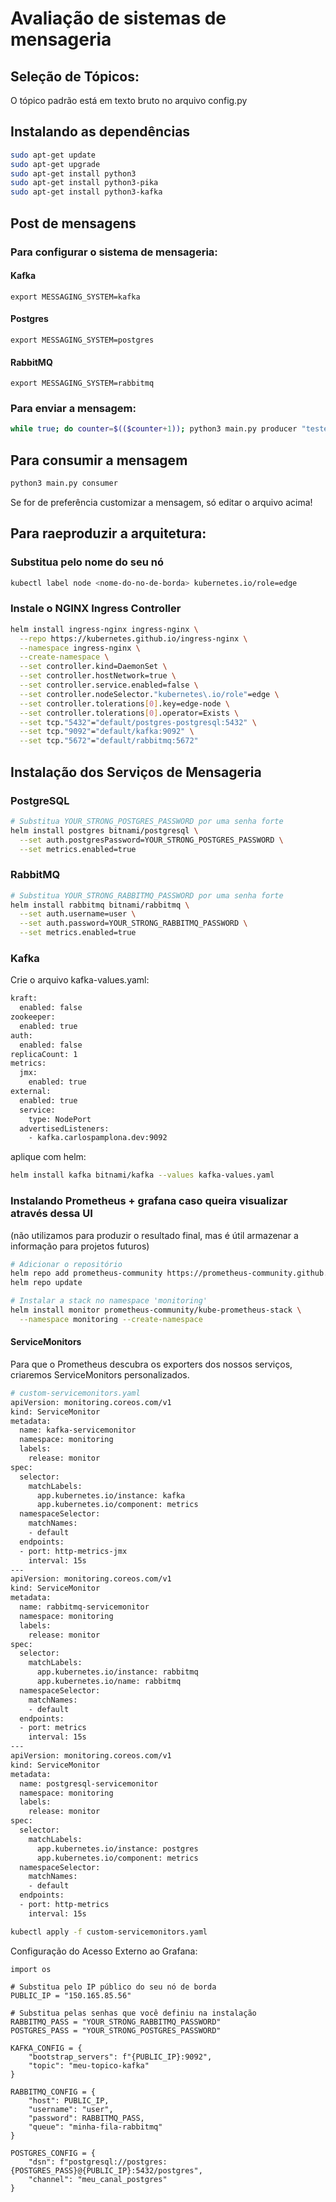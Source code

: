 # Avaliação de sistemas de mensageria

## Seleção de Tópicos: 
O tópico padrão está em texto bruto no arquivo config.py

## Instalando as dependências
```sh
sudo apt-get update
sudo apt-get upgrade
sudo apt-get install python3
sudo apt-get install python3-pika
sudo apt-get install python3-kafka
```

## Post de mensagens
### Para configurar o sistema de mensageria:

#### Kafka
``export MESSAGING_SYSTEM=kafka``
#### Postgres
``export MESSAGING_SYSTEM=postgres``
#### RabbitMQ
``export MESSAGING_SYSTEM=rabbitmq``

### Para enviar a mensagem:
```sh
while true; do counter=$(($counter+1)); python3 main.py producer "teste de carga ${counter}"; done
```

## Para consumir a mensagem
```sh
python3 main.py consumer
```


Se for de preferência customizar a mensagem, só editar o arquivo acima!


## Para raeproduzir a arquitetura:

### Substitua <nome-do-no-de-borda> pelo nome do seu nó
```sh
kubectl label node <nome-do-no-de-borda> kubernetes.io/role=edge
```
### Instale o NGINX Ingress Controller
````sh
helm install ingress-nginx ingress-nginx \
  --repo https://kubernetes.github.io/ingress-nginx \
  --namespace ingress-nginx \
  --create-namespace \
  --set controller.kind=DaemonSet \
  --set controller.hostNetwork=true \
  --set controller.service.enabled=false \
  --set controller.nodeSelector."kubernetes\.io/role"=edge \
  --set controller.tolerations[0].key=edge-node \
  --set controller.tolerations[0].operator=Exists \
  --set tcp."5432"="default/postgres-postgresql:5432" \
  --set tcp."9092"="default/kafka:9092" \
  --set tcp."5672"="default/rabbitmq:5672"
````


## Instalação dos Serviços de Mensageria
### PostgreSQL
````sh
# Substitua YOUR_STRONG_POSTGRES_PASSWORD por uma senha forte
helm install postgres bitnami/postgresql \
  --set auth.postgresPassword=YOUR_STRONG_POSTGRES_PASSWORD \
  --set metrics.enabled=true
````

### RabbitMQ
```sh
# Substitua YOUR_STRONG_RABBITMQ_PASSWORD por uma senha forte
helm install rabbitmq bitnami/rabbitmq \
  --set auth.username=user \
  --set auth.password=YOUR_STRONG_RABBITMQ_PASSWORD \
  --set metrics.enabled=true
```

### Kafka
Crie o arquivo kafka-values.yaml:
```sh
kraft:
  enabled: false
zookeeper:
  enabled: true
auth:
  enabled: false
replicaCount: 1
metrics:
  jmx:
    enabled: true
external:
  enabled: true
  service:
    type: NodePort
  advertisedListeners:
    - kafka.carlospamplona.dev:9092
```
aplique com helm:
```sh
helm install kafka bitnami/kafka --values kafka-values.yaml
```


### Instalando Prometheus + grafana caso queira visualizar através dessa UI
(não utilizamos para produzir o resultado final, mas é útil armazenar a informação para projetos futuros)
```sh
# Adicionar o repositório
helm repo add prometheus-community https://prometheus-community.github.io/helm-charts
helm repo update

# Instalar a stack no namespace 'monitoring'
helm install monitor prometheus-community/kube-prometheus-stack \
  --namespace monitoring --create-namespace
```

#### ServiceMonitors
Para que o Prometheus descubra os exporters dos nossos serviços, criaremos ServiceMonitors personalizados.
```sh
# custom-servicemonitors.yaml
apiVersion: monitoring.coreos.com/v1
kind: ServiceMonitor
metadata:
  name: kafka-servicemonitor
  namespace: monitoring
  labels:
    release: monitor
spec:
  selector:
    matchLabels:
      app.kubernetes.io/instance: kafka
      app.kubernetes.io/component: metrics
  namespaceSelector:
    matchNames:
    - default
  endpoints:
  - port: http-metrics-jmx
    interval: 15s
---
apiVersion: monitoring.coreos.com/v1
kind: ServiceMonitor
metadata:
  name: rabbitmq-servicemonitor
  namespace: monitoring
  labels:
    release: monitor
spec:
  selector:
    matchLabels:
      app.kubernetes.io/instance: rabbitmq
      app.kubernetes.io/name: rabbitmq
  namespaceSelector:
    matchNames:
    - default
  endpoints:
  - port: metrics
    interval: 15s
---
apiVersion: monitoring.coreos.com/v1
kind: ServiceMonitor
metadata:
  name: postgresql-servicemonitor
  namespace: monitoring
  labels:
    release: monitor
spec:
  selector:
    matchLabels:
      app.kubernetes.io/instance: postgres
      app.kubernetes.io/component: metrics
  namespaceSelector:
    matchNames:
    - default
  endpoints:
  - port: http-metrics
    interval: 15s
```

```sh
kubectl apply -f custom-servicemonitors.yaml
```

Configuração do Acesso Externo ao Grafana:

```
import os

# Substitua pelo IP público do seu nó de borda
PUBLIC_IP = "150.165.85.56"

# Substitua pelas senhas que você definiu na instalação
RABBITMQ_PASS = "YOUR_STRONG_RABBITMQ_PASSWORD"
POSTGRES_PASS = "YOUR_STRONG_POSTGRES_PASSWORD"

KAFKA_CONFIG = {
    "bootstrap_servers": f"{PUBLIC_IP}:9092",
    "topic": "meu-topico-kafka"
}

RABBITMQ_CONFIG = {
    "host": PUBLIC_IP,
    "username": "user",
    "password": RABBITMQ_PASS,
    "queue": "minha-fila-rabbitmq"
}

POSTGRES_CONFIG = {
    "dsn": f"postgresql://postgres:{POSTGRES_PASS}@{PUBLIC_IP}:5432/postgres",
    "channel": "meu_canal_postgres"
}
```
